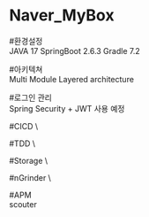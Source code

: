 # Naver_MyBox

#환경설정 \
JAVA 17
SpringBoot 2.6.3
Gradle 7.2

#아키텍쳐 \
Multi Module
Layered architecture

#로그인 관리 \
Spring Security + JWT 사용 예정

#CICD \

#TDD \

#Storage \

#nGrinder \

#APM \
scouter

